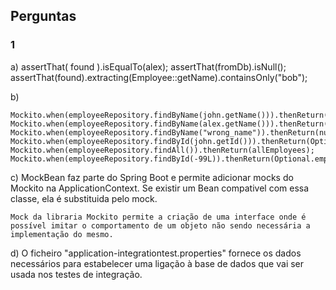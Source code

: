 ## Perguntas

### 1

a)
   assertThat( found ).isEqualTo(alex);
   assertThat(fromDb).isNull();
   assertThat(found).extracting(Employee::getName).containsOnly("bob");

b)

    Mockito.when(employeeRepository.findByName(john.getName())).thenReturn(john);
    Mockito.when(employeeRepository.findByName(alex.getName())).thenReturn(alex);
    Mockito.when(employeeRepository.findByName("wrong_name")).thenReturn(null);
    Mockito.when(employeeRepository.findById(john.getId())).thenReturn(Optional.of(john));
    Mockito.when(employeeRepository.findAll()).thenReturn(allEmployees);
    Mockito.when(employeeRepository.findById(-99L)).thenReturn(Optional.empty());


c)
    MockBean faz parte do Spring Boot e permite adicionar mocks do Mockito na ApplicationContext.
    Se existir um Bean compativel com essa classe, ela é substituida pelo mock.

    Mock da libraria Mockito permite a criação de uma interface onde é possível imitar o comportamento de um objeto não sendo necessária a implementação do mesmo.

d)
    O ficheiro "application-integrationtest.properties" fornece os dados necessários para estabelecer uma ligação à base de dados que vai ser usada nos testes de integração.

